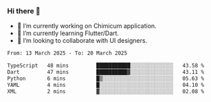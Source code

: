 ### Hi there 👋

<!--
**devcat37/devcat37** is a ✨ _special_ ✨ repository because its `README.md` (this file) appears on your GitHub profile.-->


- 🔭 I’m currently working on Chimicum application.
- 🌱 I’m currently learning Flutter/Dart.
- 👯 I’m looking to collaborate with UI designers.
<!-- - 🤔 I’m looking for help with ... -->

<!--START_SECTION:waka-->

```txt
From: 13 March 2025 - To: 20 March 2025

TypeScript   48 mins         ███████████░░░░░░░░░░░░░░   43.58 %
Dart         47 mins         ██████████▓░░░░░░░░░░░░░░   43.11 %
Python       6 mins          █▒░░░░░░░░░░░░░░░░░░░░░░░   05.63 %
YAML         4 mins          █░░░░░░░░░░░░░░░░░░░░░░░░   04.10 %
XML          2 mins          ▓░░░░░░░░░░░░░░░░░░░░░░░░   02.08 %
```

<!--END_SECTION:waka-->
